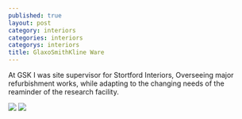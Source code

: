 ```yaml
---
published: true
layout: post
category: interiors
categories: interiors
categorys: interiors
title: GlaxoSmithKline Ware
---
```




At GSK I was site supervisor for Stortford Interiors, Overseeing major refurbishment works, while adapting to the changing needs of the reaminder of the research facility. 

![](http://www.kingmoffatt.com/wp-content/uploads/16.jpg)
![](https://www.tradelineinc.com/sites/default/files/styles/popup/public/article/74949/GSKFlexilabWeb.jpg?itok=opTLHmOA)
